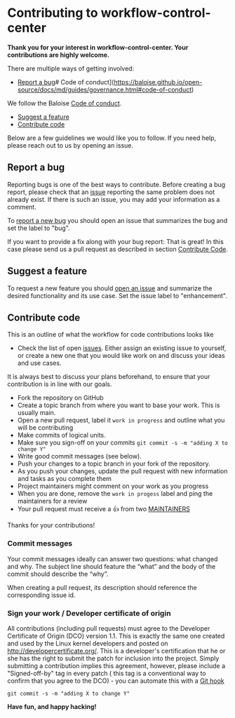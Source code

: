 # Contributing to workflow-control-center

**Thank you for your interest in workflow-control-center. Your contributions are highly welcome.**

There are multiple ways of getting involved:

- [Report a bug](#report-a-bug)# Code of conduct](https://baloise.github.io/open-source/docs/md/guides/governance.html#code-of-conduct)

We follow the Baloise [Code of conduct](https://baloise.github.io/open-source/docs/md/guides/governance.html#code-of-conduct).

- [Suggest a feature](#suggest-a-feature)
- [Contribute code](#contribute-code)

Below are a few guidelines we would like you to follow. If you need help, please reach out to us by opening an issue.

## <a id="report-a-bug"></a> Report a bug

Reporting bugs is one of the best ways to contribute. Before creating a bug report, please check that
an [issue](../../issues) reporting the same problem does not already exist. If there is such an issue, you may add your
information as a comment.

To [report a new bug](../../issues/new?labels=bug) you should open an issue that summarizes the bug and set the label
to "bug".

If you want to provide a fix along with your bug report: That is great! In this case please send us a pull request as
described in section [Contribute Code](#contribute-code).

## <a id="suggest-a-feature"></a> Suggest a feature

To request a new feature you should [open an issue](../../issues/new?labels=enhancement) and summarize the desired
functionality and its use case. Set the issue label to "enhancement".

## <a id="contribute-code"></a> Contribute code

This is an outline of what the workflow for code contributions looks like

- Check the list of open [issues](../../issues). Either assign an existing issue to yourself, or create a new one that
  you would like work on and discuss your ideas and use cases.

It is always best to discuss your plans beforehand, to ensure that your contribution is in line with our goals.

- Fork the repository on GitHub
- Create a topic branch from where you want to base your work. This is usually main.
- Open a new pull request, label it `work in progress` and outline what you will be contributing
- Make commits of logical units.
- Make sure you sign-off on your commits `git commit -s -m "adding X to change Y"`
- Write good commit messages (see below).
- Push your changes to a topic branch in your fork of the repository.
- As you push your changes, update the pull request with new information and tasks as you complete them
- Project maintainers might comment on your work as you progress
- When you are done, remove the `work in progess` label and ping the maintainers for a review
- Your pull request must receive a :thumbsup: from two [MAINTAINERS](docs/CODEOWNERS)

Thanks for your contributions!

### Commit messages

Your commit messages ideally can answer two questions: what changed and why. The subject line should feature the “what”
and the body of the commit should describe the “why”.

When creating a pull request, its description should reference the corresponding issue id.

### Sign your work / Developer certificate of origin

All contributions (including pull requests) must agree to the Developer Certificate of Origin (DCO) version 1.1. This is
exactly the same one created and used by the Linux kernel developers and posted on http://developercertificate.org/.
This is a developer's certification that he or she has the right to submit the patch for inclusion into the project.
Simply submitting a contribution implies this agreement, however, please include a "Signed-off-by" tag in every patch (
this tag is a conventional way to confirm that you agree to the DCO) - you can automate this with
a [Git hook](https://stackoverflow.com/questions/15015894/git-add-signed-off-by-line-using-format-signoff-not-working)

```
git commit -s -m "adding X to change Y"
```

**Have fun, and happy hacking!**

